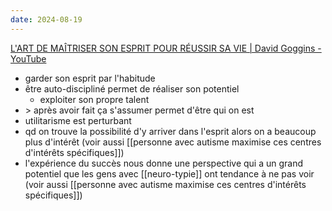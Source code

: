 ```yaml
---
date: 2024-08-19
---
```

[L'ART DE MAÎTRISER SON ESPRIT POUR RÉUSSIR SA VIE | David Goggins - YouTube](https://youtu.be/DJXIMhJ_V28)
- garder son esprit par l'habitude
- être auto-discipliné permet de réaliser son potentiel
  - exploiter son propre talent
- \> après avoir fait ça s'assumer permet d'être qui on est
- utilitarisme est perturbant
- qd on trouve la possibilité d'y arriver dans l'esprit alors on a beaucoup plus d'intérêt (voir aussi [[personne avec autisme maximise ces centres d'intérêts spécifiques]])
- l'expérience du succès nous donne une perspective qui a un grand potentiel que les gens avec [[neuro-typie]] ont tendance à ne pas voir (voir aussi [[personne avec autisme maximise ces centres d'intérêts spécifiques]])
